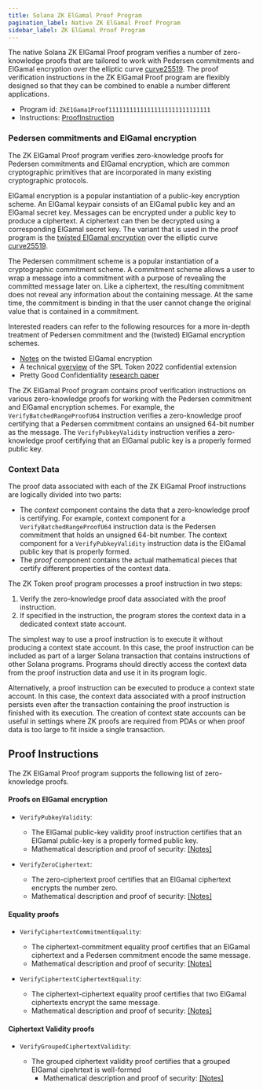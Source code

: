 ```yaml
---
title: Solana ZK ElGamal Proof Program
pagination_label: Native ZK ElGamal Proof Program
sidebar_label: ZK ElGamal Proof Program
---
```

The native Solana ZK ElGamal Proof program verifies a number of zero-knowledge
proofs that are tailored to work with Pedersen commitments and ElGamal
encryption over the elliptic curve
[curve25519](https://www.rfc-editor.org/rfc/rfc7748#section-4.1). The proof
verification instructions in the ZK ElGamal Proof program are flexibly designed
so that they can be combined to enable a number different applications.

- Program id: `ZkE1Gama1Proof11111111111111111111111111111`
- Instructions:
  [ProofInstruction](https://github.com/anza-xyz/agave/blob/master/zk-sdk/src/zk_elgamal_proof_program/instruction.rs)

### Pedersen commitments and ElGamal encryption

The ZK ElGamal Proof program verifies zero-knowledge proofs for Pedersen
commitments and ElGamal encryption, which are common cryptographic primitives
that are incorporated in many existing cryptographic protocols.

ElGamal encryption is a popular instantiation of a public-key encryption scheme.
An ElGamal keypair consists of an ElGamal public key and an ElGamal secret key.
Messages can be encrypted under a public key to produce a ciphertext. A
ciphertext can then be decrypted using a corresponding ElGamal secret key. The
variant that is used in the proof program is the
[twisted ElGamal encryption](https://eprint.iacr.org/2019/319) over the elliptic
curve [curve25519](https://www.rfc-editor.org/rfc/rfc7748#section-4.1).

The Pedersen commitment scheme is a popular instantiation of a cryptographic
commitment scheme. A commitment scheme allows a user to wrap a message into a
commitment with a purpose of revealing the committed message later on. Like a
ciphertext, the resulting commitment does not reveal any information about the
containing message. At the same time, the commitment is binding in that the user
cannot change the original value that is contained in a commitment.

Interested readers can refer to the following resources for a more in-depth
treatment of Pedersen commitment and the (twisted) ElGamal encryption schemes.

- [Notes](https://github.com/solana-labs/solana/blob/master/docs/src/runtime/zk-docs/twisted_elgamal.pdf)
  on the twisted ElGamal encryption
- A technical
  [overview](https://github.com/solana-labs/solana-program-library/blob/master/token/zk-token-protocol-paper/part1.pdf)
  of the SPL Token 2022 confidential extension
- Pretty Good Confidentiality [research paper](https://eprint.iacr.org/2019/319)

The ZK ElGamal Proof program contains proof verification instructions on various
zero-knowledge proofs for working with the Pedersen commitment and ElGamal
encryption schemes. For example, the `VerifyBatchedRangeProofU64` instruction
verifies a zero-knowledge proof certifying that a Pedersen commitment contains
an unsigned 64-bit number as the message. The `VerifyPubkeyValidity` instruction
verifies a zero-knowledge proof certifying that an ElGamal public key is a
properly formed public key.

### Context Data

The proof data associated with each of the ZK ElGamal Proof instructions are
logically divided into two parts:

- The <em>context</em> component contains the data that a zero-knowledge proof
  is certifying. For example, context component for a
  `VerifyBatchedRangeProofU64` instruction data is the Pedersen commitment that
  holds an unsigned 64-bit number. The context component for a
  `VerifyPubkeyValidity` instruction data is the ElGamal public key that is
  properly formed.
- The <em>proof</em> component contains the actual mathematical pieces that
  certify different properties of the context data.

The ZK Token proof program processes a proof instruction in two steps:

1. Verify the zero-knowledge proof data associated with the proof instruction.
2. If specified in the instruction, the program stores the context data in a
   dedicated context state account.

The simplest way to use a proof instruction is to execute it without producing a
context state account. In this case, the proof instruction can be included as
part of a larger Solana transaction that contains instructions of other Solana
programs. Programs should directly access the context data from the proof
instruction data and use it in its program logic.

Alternatively, a proof instruction can be executed to produce a context state
account. In this case, the context data associated with a proof instruction
persists even after the transaction containing the proof instruction is finished
with its execution. The creation of context state accounts can be useful in
settings where ZK proofs are required from PDAs or when proof data is too large
to fit inside a single transaction.

## Proof Instructions

The ZK ElGamal Proof program supports the following list of zero-knowledge
proofs.

#### Proofs on ElGamal encryption

- `VerifyPubkeyValidity`:

  - The ElGamal public-key validity proof instruction certifies that an ElGamal
    public-key is a properly formed public key.
  - Mathematical description and proof of security:
    [[Notes]](https://github.com/solana-labs/solana/blob/master/docs/src/runtime/zk-docs/pubkey_proof.pdf)

- `VerifyZeroCiphertext`:

  - The zero-ciphertext proof certifies that an ElGamal ciphertext encrypts the
    number zero.
  - Mathematical description and proof of security:
    [[Notes]](https://github.com/solana-labs/solana/blob/master/docs/src/runtime/zk-docs/zero_proof.pdf)

#### Equality proofs

- `VerifyCiphertextCommitmentEquality`:

  - The ciphertext-commitment equality proof certifies that an ElGamal
    ciphertext and a Pedersen commitment encode the same message.
  - Mathematical description and proof of security:
    [[Notes]](https://github.com/solana-labs/solana/blob/master/docs/src/runtime/zk-docs/ciphertext_commitment_equality.pdf)

- `VerifyCiphertextCiphertextEquality`:

  - The ciphertext-ciphertext equality proof certifies that two ElGamal
    ciphertexts encrypt the same message.
  - Mathematical description and proof of security:
    [[Notes]](https://github.com/solana-labs/solana/blob/master/docs/src/runtime/zk-docs/ciphertext_ciphertext_equality.pdf)

#### Ciphertext Validity proofs

- `VerifyGroupedCiphertextValidity`:

  - The grouped ciphertext validity proof certifies that a grouped ElGamal
    cipehrtext is well-formed
    - Mathematical description and proof of security:
      [[Notes]](https://github.com/solana-labs/solana/blob/master/docs/src/runtime/zk-docs/ciphertext_validity.pdf)
